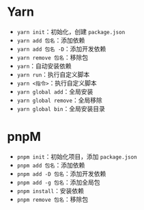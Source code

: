 # Yarn

- `yarn init`：初始化，创建 `package.json`
- `yarn add 包名`：添加依赖
- `yarn add 包名 -D`：添加开发依赖
- `yarn remove 包名`：移除包
- `yarn`：自动安装依赖
- `yarn run`：执行自定义脚本
- `yarn <指令>`：执行自定义脚本
- `yarn global add`：全局安装
- `yarn global remove`：全局移除
- `yarn global bin`：全局安装目录

# pnpM

- `pnpm init`：初始化项目，添加 `package.json`
- `pnpm add 包名`：添加依赖
- `pnpm add -D 包名`：添加开发依赖
- `pnpm add -g 包名`：添加全局包
- `pnpm install`：安装依赖
- `pnpm remove 包名`：移除包
